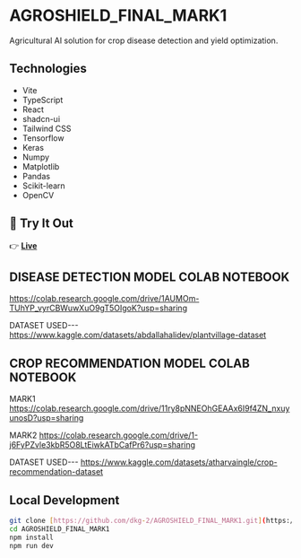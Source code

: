 # AGROSHIELD_FINAL_MARK1

Agricultural AI solution for crop disease detection and yield optimization.

## Technologies

- Vite
- TypeScript
- React
- shadcn-ui
- Tailwind CSS
- Tensorflow
- Keras
- Numpy
- Matplotlib
- Pandas
- Scikit-learn
- OpenCV

## 🚀 Try It Out
👉 **[Live](https://agroshield-final-mark-1.vercel.app/)**


## DISEASE DETECTION MODEL COLAB NOTEBOOK
https://colab.research.google.com/drive/1AUMOm-TUhYP_vyrCBWuwXuO9gT5OIgoK?usp=sharing

DATASET USED--- https://www.kaggle.com/datasets/abdallahalidev/plantvillage-dataset

## CROP RECOMMENDATION MODEL COLAB NOTEBOOK
MARK1
https://colab.research.google.com/drive/11ry8pNNEOhGEAAx6I9f4ZN_nxuyunosD?usp=sharing

MARK2
https://colab.research.google.com/drive/1-j6FyPZvle3kbR5O8LtEiwkATbCafPr6?usp=sharing

DATASET USED--- https://www.kaggle.com/datasets/atharvaingle/crop-recommendation-dataset

## Local Development

```bash
git clone [https://github.com/dkg-2/AGROSHIELD_FINAL_MARK1.git](https://github.com/dkg-2/AGROSHIELD_FINAL_MARK1.git)
cd AGROSHIELD_FINAL_MARK1
npm install
npm run dev
